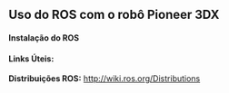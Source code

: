 ## Uso do ROS com o robô Pioneer 3DX

#### Instalação do ROS

#### Links Úteis:
**Distribuições ROS:** http://wiki.ros.org/Distributions
